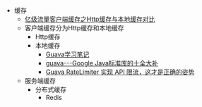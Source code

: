 * 缓存
  * [亿级流量客户端缓存之Http缓存与本地缓存对比 ](https://www.cnblogs.com/Courage129/p/14419192.html)
  * 客户端缓存分为Http缓存和本地缓存
    * Http缓存
    * 本地缓存 
      * [Guava学习笔记](https://www.cnblogs.com/Courage129/p/14413974.html)
      * [guava---Google Java标准库的十全大补](https://github.com/google/guava)
      * [Guava RateLimiter 实现 API 限流，这才是正确的姿势](https://mp.weixin.qq.com/s/uyYqni2Li6DpaAYB0vniow)
  * 服务端缓存
    * 分布式缓存
      * Redis  

